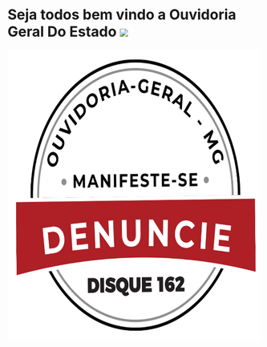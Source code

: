 <h1 align = left>Seja todos bem vindo a Ouvidoria Geral Do Estado <img src="https://em-content.zobj.net/source/microsoft-teams/337/waving-hand_1f44b.png" width="50px"></h1>

<img align = "center" height="580cm"  src="./foto_3.png"/>
